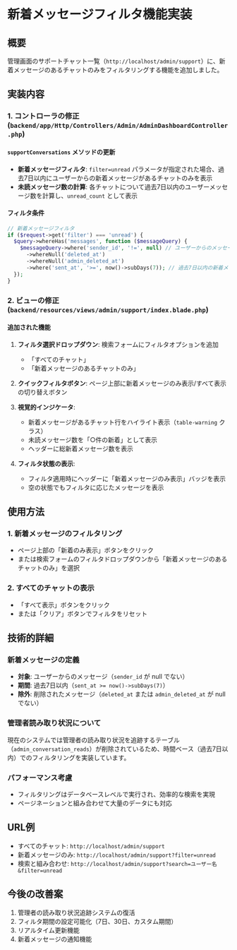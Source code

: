 # 新着メッセージフィルタ機能実装

## 概要
管理画面のサポートチャット一覧（`http://localhost/admin/support`）に、新着メッセージのあるチャットのみをフィルタリングする機能を追加しました。

## 実装内容

### 1. コントローラの修正 (`backend/app/Http/Controllers/Admin/AdminDashboardController.php`)

#### `supportConversations` メソッドの更新
- **新着メッセージフィルタ**: `filter=unread` パラメータが指定された場合、過去7日以内にユーザーからの新着メッセージがあるチャットのみを表示
- **未読メッセージ数の計算**: 各チャットについて過去7日以内のユーザーメッセージ数を計算し、`unread_count` として表示

#### フィルタ条件
```php
// 新着メッセージフィルタ
if ($request->get('filter') === 'unread') {
  $query->whereHas('messages', function ($messageQuery) {
    $messageQuery->where('sender_id', '!=', null) // ユーザーからのメッセージ
      ->whereNull('deleted_at')
      ->whereNull('admin_deleted_at')
      ->where('sent_at', '>=', now()->subDays(7)); // 過去7日以内の新着メッセージ
  });
}
```

### 2. ビューの修正 (`backend/resources/views/admin/support/index.blade.php`)

#### 追加された機能
1. **フィルタ選択ドロップダウン**: 検索フォームにフィルタオプションを追加
   - 「すべてのチャット」
   - 「新着メッセージのあるチャットのみ」

2. **クイックフィルタボタン**: ページ上部に新着メッセージのみ表示/すべて表示の切り替えボタン

3. **視覚的インジケータ**:
   - 新着メッセージがあるチャット行をハイライト表示（`table-warning` クラス）
   - 未読メッセージ数を「○件の新着」として表示
   - ヘッダーに総新着メッセージ数を表示

4. **フィルタ状態の表示**: 
   - フィルタ適用時にヘッダーに「新着メッセージのみ表示」バッジを表示
   - 空の状態でもフィルタに応じたメッセージを表示

## 使用方法

### 1. 新着メッセージのフィルタリング
- ページ上部の「新着のみ表示」ボタンをクリック
- または検索フォームのフィルタドロップダウンから「新着メッセージのあるチャットのみ」を選択

### 2. すべてのチャットの表示
- 「すべて表示」ボタンをクリック
- または「クリア」ボタンでフィルタをリセット

## 技術的詳細

### 新着メッセージの定義
- **対象**: ユーザーからのメッセージ（`sender_id` が null でない）
- **期間**: 過去7日以内（`sent_at >= now()->subDays(7)`）
- **除外**: 削除されたメッセージ（`deleted_at` または `admin_deleted_at` が null でない）

### 管理者読み取り状況について
現在のシステムでは管理者の読み取り状況を追跡するテーブル（`admin_conversation_reads`）が削除されているため、時間ベース（過去7日以内）でのフィルタリングを実装しています。

### パフォーマンス考慮
- フィルタリングはデータベースレベルで実行され、効率的な検索を実現
- ページネーションと組み合わせて大量のデータにも対応

## URL例
- すべてのチャット: `http://localhost/admin/support`
- 新着メッセージのみ: `http://localhost/admin/support?filter=unread`
- 検索と組み合わせ: `http://localhost/admin/support?search=ユーザー名&filter=unread`

## 今後の改善案
1. 管理者の読み取り状況追跡システムの復活
2. フィルタ期間の設定可能化（7日、30日、カスタム期間）
3. リアルタイム更新機能
4. 新着メッセージの通知機能
